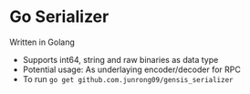# Go Serializer
Written in Golang
* Supports int64, string and raw binaries as data type
* Potential usage: As underlaying encoder/decoder for RPC
* To run `go get github.com.junrong09/gensis_serializer`
